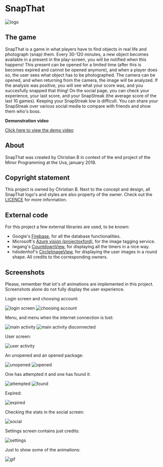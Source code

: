 # SnapThat

![logo](https://github.com/Segouta/Pictured/blob/master/doc/SnapThat.png)

## The game
SnapThat is a game in what players have to find objects in real life and photograph (snap) them.
Every 30-120 minutes, a new object becomes available in a present in the play-screen, you will be notified when this happens!
This present can be opened for a limited time (after this is becomes expired and cannot be opened anymore), and when a player does so, the user sees what object has to be photographed. The camera can be opened, and when returning from the camera, the image will be analyzed.
If the analysis was positive, you will see what your score was, and you succesfully snapped that thing!
On the social page, you can check your experience, your last score, and your SnapStreak (the average score of the last 10 games).
Keeping your SnapStreak low is difficult. You can share your SnapStreak over various social media to compare with friends and show them who's boss.

**Demonstration video**

[Click here to view the demo video](https://youtu.be/1bChKT1dR0E)


## About
SnapThat was created by Christian B in context of the end project of the Minor Programming at the Uva, january 2018.


## Copyright statement
This project is owned by Christian B. Next to the concept and design, all SnapThat logo's and styles are also property of the owner. Check out the [LICENCE](https://github.com/Segouta/Pictured/blob/master/LICENSE) for more information.


## External code
For this project a few external libraries are used, to be known:
* Google's [Firebase](https://firebase.google.com/), for all the database functionalities.
* Microsoft's [Azure vision (projectoxford)](https://azure.microsoft.com/nl-nl/services/cognitive-services/computer-vision/), for the image tagging service.
* iwgang's [CountdownView](https://github.com/iwgang/CountdownView), for displaying all the timers in a nice way.
* hdodenhof's [CircleImageView](https://github.com/hdodenhof/CircleImageView), for displaying the user images in a round shape.
All credits to the corresponding owners.


## Screenshots
Please, remember that lot's of animations are implemented in this project. Screenshots alone do not fully display the user experience.

Login screen and choosing account:

![login screen](https://github.com/Segouta/Pictured/blob/master/doc/login_screen.jpeg)
![choosing account](https://github.com/Segouta/Pictured/blob/master/doc/choosing.jpeg)

Menu, and menu when the internet connection is lost:

![main activity](https://github.com/Segouta/Pictured/blob/master/doc/main.jpeg)
![main activity disconnected](https://github.com/Segouta/Pictured/blob/master/doc/main_disconnected.jpeg)

User screen:

![user activity](https://github.com/Segouta/Pictured/blob/master/doc/user.jpeg)

An unopened and an opened package:

![unopened](https://github.com/Segouta/Pictured/blob/master/doc/unopened.jpeg)
![opened](https://github.com/Segouta/Pictured/blob/master/doc/opened.jpeg)

One has attempted it and one has found it:

![attempted](https://github.com/Segouta/Pictured/blob/master/doc/attempted.jpeg)
![found](https://github.com/Segouta/Pictured/blob/master/doc/found.jpeg)

Expired:

![expired](https://github.com/Segouta/Pictured/blob/master/doc/expired.jpeg)

Checking the stats in the social screen:

![social](https://github.com/Segouta/Pictured/blob/master/doc/social.jpeg)

Settings screen contains just credits:

![settings](https://github.com/Segouta/Pictured/blob/master/doc/settings.jpeg)

Just to show some of the animations:

![gif](https://github.com/Segouta/Pictured/blob/master/doc/screen_gif.gif)
